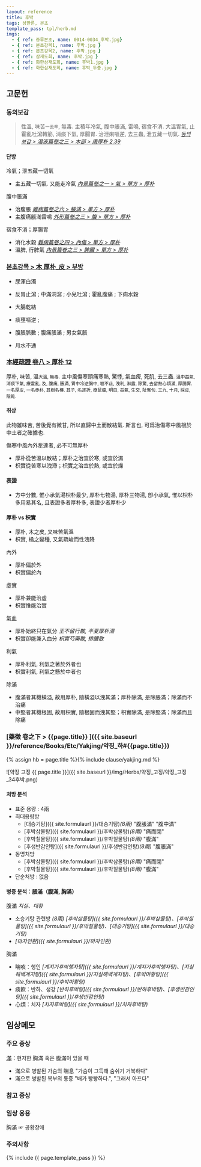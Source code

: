 ```yaml
---
layout: reference
title: 후박
tags: 상한론, 본초
template_pass: tpl/herb.md
imgs:
  - { ref: 증류본초, name: 0014-0034_후박.jpg}
  - { ref: 본초강목1, name: 후박.jpg }
  - { ref: 본초강목2, name: 후박.jpg }
  - { ref: 삼재도회, name: 후박.jpg }
  - { ref: 화한삼재도회, name: 후박1.jpg }
  - { ref: 화한삼재도회, name: 후박_두충.jpg }
---
```



## 고문헌


### 동의보감

> 性溫, 味苦<small>一云辛</small>, 無毒. 主積年冷氣, 腹中脹滿, 雷鳴, 宿食不消. 大溫胃氣, 止霍亂吐瀉轉筋, 消痰下氣, 厚腸胃. 治泄痢嘔逆, 去三蟲, 泄五藏一切氣. _[동의보감 > 湯液篇卷之三 > 木部 >  唐厚朴 2.39](https://mediclassics.kr/books/8/volume/22/#content_989)_

#### 단방

冷氣；泄五藏一切氣
* 主五藏一切氣. 又能走冷氣 _[內景篇卷之一 > 氣 > 單方 > 厚朴](https://mediclassics.kr/books/8/volume/1#content_835)_

腹中脹滿
* 治腹脹 _[雜病篇卷之六 > 脹滿 > 單方 > 厚朴](https://mediclassics.kr/books/8/volume/14#content_884)_
* 主腹痛脹滿雷鳴 _[外形篇卷之三 > 腹 > 單方 > 厚朴](https://mediclassics.kr/books/8/volume/7#content_812)_

宿食不消；厚腸胃
* 消化水穀 _[雜病篇卷之四 > 內傷 > 單方 > 厚朴](https://mediclassics.kr/books/8/volume/12#content_586)_
* 溫脾, 行脾氣 _[內景篇卷之三 > 脾臟 > 單方 > 厚朴](https://mediclassics.kr/books/8/volume/3#content_409)_


### [본초강목 > 木	厚朴_皮 > 부방]()

* 尿渾白濁
* 反胃止瀉 ; 中滿洞瀉 ; 小兒吐瀉 ; 霍亂腹痛 ; 下痢水穀
* 大腸乾結

* 痰壅嘔逆 ;
* 腹脹脈數 ; 腹痛脹滿 ; 男女氣脹

* 月水不通


### [本經疏證 卷八 > 厚朴 12](https://mediclassics.kr/books/154/volume/8/#content_80)

厚朴, 味苦, 溫<small>大溫, 無毒</small>. 主中風傷寒頭痛寒熱, 驚悸, 氣血痺, 死肌, 去三蟲. <small>溫中益氣, 消痰下氣, 療霍亂, 及, 腹痛, 脹滿, 胃中冷逆胸中, 嘔不止, 洩利, 淋露, 除驚, 去留熱心煩滿, 厚腸胃. 一名厚皮, 一名赤朴, 其樹名榛. 其子, 名逐折, 療鼠瘻, 明目, 益氣, 生交, 阯寃句. 三九, 十月, 採皮, 陰乾.</small>

#### 취상

此物雖味苦, 苦後覺有微甘, 所以直歸中土而散結氣. 斯言也, 可爲治傷寒中風根於中土者之確據也.

傷寒中風內外牽連者, 必不可無厚朴

* 厚朴從苦溫以散結；厚朴之治宜於寒, 或宜於濕
* 枳實從苦寒以洩滯；枳實之治宜於熱, 或宜於燥


#### 表證

* 方中分數, 惟小承氣湯枳朴最少, 厚朴七物湯, 厚朴三物湯, 卽小承氣, 惟以枳朴多用易其名, 且表證多者厚朴多, 表證少者厚朴少


#### 厚朴 vs 枳實

* 厚朴, 木之皮, 又味苦氣溫
* 枳實, 橘之變種, 又氣疏峻而性洩降

內外
* 厚朴偏於外
* 枳實偏於內

虛實
* 厚朴兼能治虛
* 枳實惟能治實

氣血
* 厚朴始終只在氣分 _王不留行散, 半夏厚朴湯_
* 枳實卻能兼入血分 _枳實芍藥散, 排膿散_

利氣
* 厚朴利氣, 利氣之著於外者也
* 枳實利氣, 利氣之懸於中者也

除滿
* 腹滿者其機橫溢, 故用厚朴, 隨橫溢以洩其滿；厚朴除滿, 是除脹滿；除滿而不治痛
* 中堅者其機根固, 故用枳實, 隨根固而洩其堅；枳實除滿, 是除堅滿；除滿而且除痛


### [藥徵 卷之下 > {{page.title}} ]({{ site.baseurl }}/reference/Books/Etc/Yakjing/약징_하#{{page.title}})

{% assign hb = page.title %}{% include clause/yakjing.md %}

![약징 고징 {{ page.title }}]({{ site.baseurl }}/img/Herbs/약징_고징/약징_고징_34후박.png)


#### 처방 분석

* 표준 용량 : 4兩
* 최대용량방
  - [대승기탕]({{ site.formulaurl }}/대승기탕)_(8兩)_ "腹脹滿" "腹中滿"
  - [후박삼물탕]({{ site.formulaurl }}/후박삼물탕)_(8兩)_ "痛而閉"
  - [후박칠물탕]({{ site.formulaurl }}/후박칠물탕)_(8兩)_ "腹滿"
  - [후생반감인탕]({{ site.formulaurl }}/후생반감인탕)_(8兩)_ "腹脹滿"
* 동명처방
  - [후박삼물탕]({{ site.formulaurl }}/후박삼물탕)_(8兩)_ "痛而閉"
  - [후박칠물탕]({{ site.formulaurl }}/후박칠물탕)_(8兩)_ "腹滿"
* 단순처방 : 없음

#### 병증 분석：脹滿（腹滿, 胸滿）

腹滿 _지실、대황_
* 소승기탕 관련방 _(8兩)_ _[후박삼물탕]({{ site.formulaurl }}/후박삼물탕)、[후박칠물탕]({{ site.formulaurl }}/후박칠물탕)、[대승기탕]({{ site.formulaurl }}/대승기탕)_
* _[마자인환]({{ site.formulaurl }}/마자인환)_

胸滿
* 喘咳：행인 _[계지가후박행자탕]({{ site.formulaurl }}/계지가후박행자탕)、[지실해백계지탕]({{ site.formulaurl }}/지실해백계지탕)、[후박마황탕]({{ site.formulaurl }}/후박마황탕)_
* 痰飮：반하、생강 _[반하후박탕]({{ site.formulaurl }}/반하후박탕)、[후생반감인탕]({{ site.formulaurl }}/후생반감인탕)_
* 心煩：치자 _[치자후박탕]({{ site.formulaurl }}/치자후박탕)_


## 임상메모




### 주요 증상

[滿]({{site.sympurl}}/만)：현저한 胸滿 혹은 腹滿이 있을 때
* 滿으로 병발된 가슴의 喘息 "가슴이 그득해 숨쉬기 거북하다"
* 滿으로 병발된 복부의 통증 "배가 빵빵하다.", "그래서 아프다"

### 참고 증상

### 임상 응용

胸滿 ☞ 공황장애


### 주의사항



{% include {{ page.template_pass }} %}
